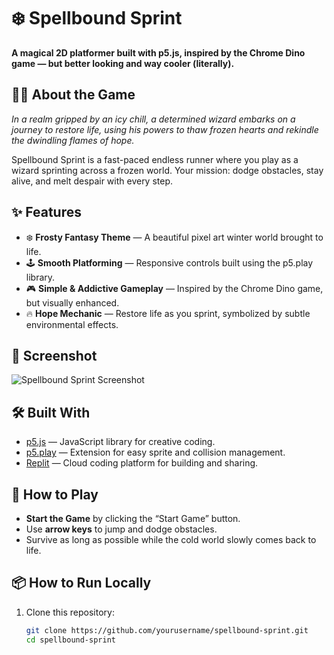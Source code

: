 # ❄️ Spellbound Sprint

**A magical 2D platformer built with p5.js, inspired by the Chrome Dino game — but better looking and way cooler (literally).**

## 🧙‍♂️ About the Game

_In a realm gripped by an icy chill, a determined wizard embarks on a journey to restore life, using his powers to thaw frozen hearts and rekindle the dwindling flames of hope._

Spellbound Sprint is a fast-paced endless runner where you play as a wizard sprinting across a frozen world. Your mission: dodge obstacles, stay alive, and melt despair with every step.

## ✨ Features

- ❄️ **Frosty Fantasy Theme** — A beautiful pixel art winter world brought to life.
- 🕹️ **Smooth Platforming** — Responsive controls built using the p5.play library.
- 🎮 **Simple & Addictive Gameplay** — Inspired by the Chrome Dino game, but visually enhanced.
- 🔥 **Hope Mechanic** — Restore life as you sprint, symbolized by subtle environmental effects.

## 📸 Screenshot

![Spellbound Sprint Screenshot](./assets/screenshot.png) <!-- Replace with actual path if hosted -->

## 🛠️ Built With

- [p5.js](https://p5js.org/) — JavaScript library for creative coding.
- [p5.play](https://molleindustria.github.io/p5.play/) — Extension for easy sprite and collision management.
- [Replit](https://replit.com/) — Cloud coding platform for building and sharing.

## 🚀 How to Play

- **Start the Game** by clicking the “Start Game” button.
- Use **arrow keys** to jump and dodge obstacles.
- Survive as long as possible while the cold world slowly comes back to life.

## 📦 How to Run Locally

1. Clone this repository:
   ```bash
   git clone https://github.com/yourusername/spellbound-sprint.git
   cd spellbound-sprint
